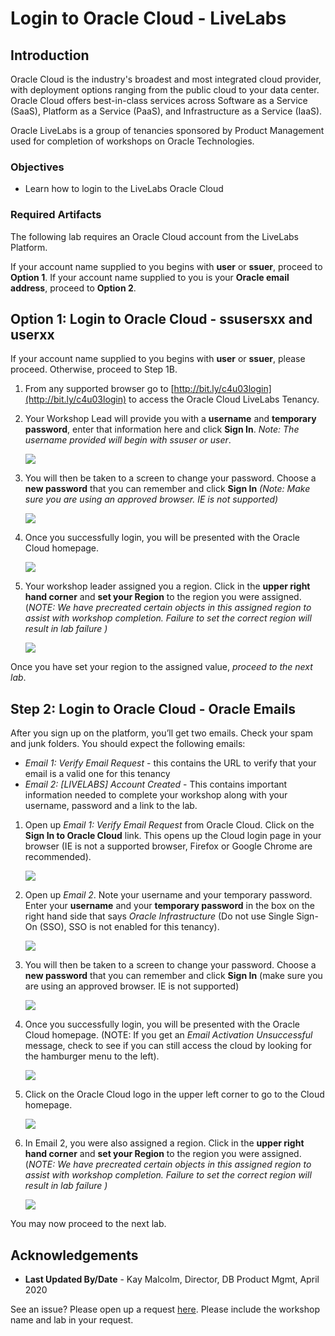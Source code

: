# Login to Oracle Cloud - LiveLabs #

## Introduction

Oracle Cloud is the industry's broadest and most integrated cloud provider, with deployment options ranging from the public cloud to your data center. Oracle Cloud offers best-in-class services across Software as a Service (SaaS), Platform as a Service (PaaS), and Infrastructure as a Service (IaaS).

Oracle LiveLabs is a group of tenancies sponsored by Product Management used for completion of workshops on Oracle Technologies.  

### Objectives

- Learn how to login to the LiveLabs Oracle Cloud
  
### Required Artifacts

The following lab requires an Oracle Cloud account from the LiveLabs Platform.  

If your account name supplied to you begins with **user** or **ssuer**, proceed to **Option 1**.
If your account name supplied to you is your **Oracle email address**,  proceed to **Option 2**.

## Option 1:  Login to Oracle Cloud - ssusersxx and userxx

If your account name supplied to you begins with **user** or **ssuer**, please proceed.  Otherwise, proceed to Step 1B.

1. From any supported browser go to [http://bit.ly/c4u03login](http://bit.ly/c4u03login) to access the Oracle Cloud LiveLabs Tenancy.
2. Your Workshop Lead will provide you with a **username** and **temporary password**, enter that information here and click **Sign In**. *Note: The username provided will begin with ssuser or user*.

    ![](./images/loginpage.png " ")
   
3. You will then be taken to a screen to change your password.  Choose a **new password** that you can remember and click **Sign In** *(Note: Make sure you are using an approved browser.  IE is not supported)*

    ![](./images/changepwd.png " ")


4. Once you successfully login, you will be presented with the Oracle Cloud homepage. 

    ![](./images/homepage.png " ")


5.  Your workshop leader assigned you a region.  Click in the **upper right hand corner** and **set your Region** to the region you were assigned.    (*NOTE:  We have precreated certain objects in this assigned region to assist with workshop completion.  Failure to set the correct region will result in lab failure )* 

    ![](./images/changeregion.png " ") 

Once you have set your region to the assigned value, *proceed to the next lab*.


## Step 2:  Login to Oracle Cloud - Oracle Emails

After you sign up on the platform, you’ll get two emails.   Check your spam and junk folders.  You should expect the following emails:
- *Email 1:  Verify Email Request* - this contains the URL to verify that your email is a valid one for this tenancy
- *Email 2: [LIVELABS] Account Created* - This contains important information needed to complete your workshop along with your username, password and a link to the lab.

1.  Open up *Email 1:  Verify Email Request* from Oracle Cloud.  Click on the **Sign In to Oracle Cloud** link.  This opens up the Cloud login page in your browser (IE is not a supported browser, Firefox or Google Chrome are recommended).

    ![](./images/signin.png " ")


2.  Open up *Email 2*.  Note your username and your temporary password.  Enter your **username** and your **temporary password** in the box on the right hand side that says *Oracle Infrastructure* (Do not use Single Sign-On (SSO), SSO is not enabled for this tenancy).  

    ![](./images/loginpage.png " ")
   
3. You will then be taken to a screen to change your password.  Choose a **new password** that you can remember and click **Sign In** (make sure you are using an approved browser.  IE is not supported)

    ![](./images/changepwd.png " ")


4. Once you successfully login, you will be presented with the Oracle Cloud homepage. (NOTE: If you get an *Email Activation Unsuccessful* message, check to see if you can still access the cloud by looking for the hamburger menu to the left). 

    ![](./images/emailactivation.png " ") 

5. Click on the Oracle Cloud logo in the upper left corner to go to the Cloud homepage.
   
    ![](./images/topmenu.png " ") 


6.  In Email 2, you were also assigned a region.   Click in the **upper right hand corner** and **set your Region** to the region you were assigned.    (*NOTE:  We have precreated certain objects in this assigned region to assist with workshop completion.  Failure to set the correct region will result in lab failure )* 

    ![](./images/changeregion.png " ") 

You may now proceed to the next lab.

## Acknowledgements

- **Last Updated By/Date** - Kay Malcolm, Director, DB Product Mgmt, April 2020

See an issue?  Please open up a request [here](https://github.com/oracle/learning-library/issues).   Please include the workshop name and lab in your request. 